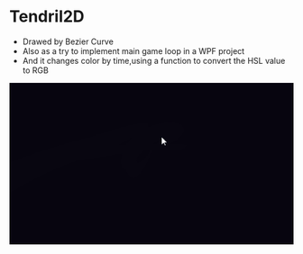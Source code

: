 # Tendril2D
* Drawed by Bezier Curve  
* Also as a try to implement main game loop in a WPF project  
* And it changes color by time,using a function to convert the HSL value to RGB  
  
![](https://github.com/EagerCleaverInWind/Tendril2D/blob/master/MyCanvas/Tendril/screenShots/tendril30fps.gif)
